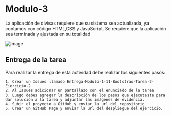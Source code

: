 # Modulo-3

La aplicación de divisas requiere que su sistema sea actualizada, ya contamos con código HTML,CSS y JavaScript. Se requiere que la aplicación sea terminada y ajustada en su totalidad

![image](https://user-images.githubusercontent.com/88691843/131614093-0104d1c8-3e2b-44e5-b043-f1746016a03a.png)


## Entrega de la tarea

Para realizar la entrega de esta actividad debe realizar los siguientes pasos:

    1. Crear un Issues llamado Entrega-Modulo-1-11-Bootstrao-Tarea-2-Ejercicio-2
    2. Al Issues adicionar un pantallazo con el enunciado de la tarea
    3. Luego debes agregar la descripción de los pasos que ejecutaste para dar solución a la tarea y adjuntar las imágenes de evidencia.
    4. Subir el proyecto a GitHub y enviar la url del repositorio
    5. Crear un GitHub Page y enviar la url del despliegue del ejercicio.
